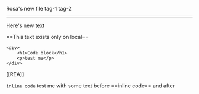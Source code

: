 Rosa's new file
tag-1 tag-2
- --
Here's new text

==This text exists only on local==

```
<div>
	<h1>Code block</h1>
	<p>test me</p>
</div>
```


[[REA]]

`inline code` test me with some text before ==inline code== and after

